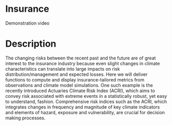 # Insurance

Demonstration video

# Description
The changing risks between the recent past and the future are of great interest to the insurance industry because even slight changes in climate characteristics can translate into large impacts on risk distribution/management and expected losses. 
Here we  will deliver functions to compute and display insurance-tailored metrics from observations and climate model simulations. 
One such example is the recently introduced Actuaries Climate Risk Index (ACRI), which aims to convey risk associated with extreme events in a statistically robust, yet easy to understand, fashion. 
Comprehensive risk indices such as the ACRI, which integrates changes in frequency and magnitude of key climate indicators and elements of hazard, exposure and vulnerability, are crucial for decision making processes.
